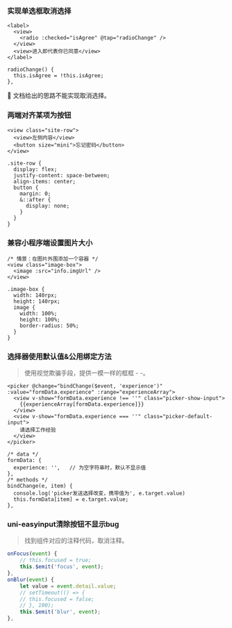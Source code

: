 ### 实现单选框取消选择

```react
<label>
  <view>
    <radio :checked="isAgree" @tap="radioChange" />
  </view>
  <view>进入即代表你已同意</view>
</label>

radioChange() {
  this.isAgree = !this.isAgree;
},
```

:turtle: 文档给出的思路不能实现取消选择。



### 两端对齐某项为按钮

```less
<view class="site-row">
  <view>左侧内容</view>
  <button size="mini">忘记密码</button>
</view>

.site-row {
  display: flex;
  justify-content: space-between;
  align-items: center;
  button {
    margin: 0;
    &::after {
      display: none;
    }
  }
}
```



### 兼容小程序端设置图片大小

```less
/* 情景：在图片外围添加一个容器 */
<view class="image-box">
  <image :src="info.imgUrl" />
</view>

.image-box {
  width: 140rpx;
  height: 140rpx;
  image {
    width: 100%;
    height: 100%;
    border-radius: 50%;
  }
}
```



### 选择器使用默认值&公用绑定方法

> 使用视觉欺骗手段，提供一模一样的框框 - -。

```react
<picker @change="bindChange($event, 'experience')" :value="formData.experience" :range="experienceArray">
  <view v-show="formData.experience !== ''" class="picker-show-input">
    {{experienceArray[formData.experience]}}
  </view>
  <view v-show="formData.experience === ''" class="picker-default-input">
    请选择工作经验
  </view>
</picker>

/* data */
formData: {
  experience: '',   // 为空字符串时，默认不显示值
},
/* methods */
bindChange(e, item) {
  console.log('picker发送选择改变，携带值为', e.target.value)
  this.formData[item] = e.target.value;
},
```



### uni-easyinput清除按钮不显示bug

> 找到组件对应的注释代码，取消注释。

```javascript
onFocus(event) {
    // this.focused = true;
    this.$emit('focus', event);
},
onBlur(event) {
    let value = event.detail.value;
    // setTimeout(() => {
    // this.focused = false;
    // }, 100);
    this.$emit('blur', event);
},
```

